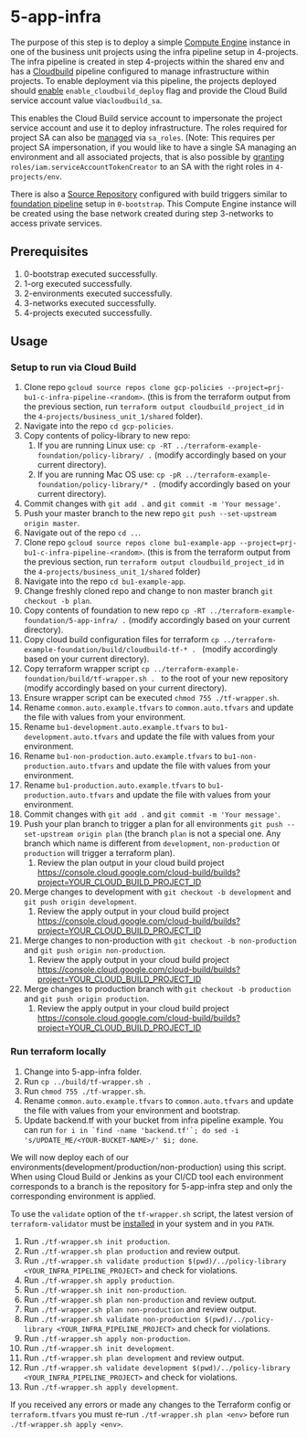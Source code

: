 # 5-app-infra

The purpose of this step is to deploy a simple [Compute Engine](https://cloud.google.com/compute/) instance in one of the business unit projects using the infra pipeline setup in 4-projects.
The infra pipeline is created in step 4-projects within the shared env and has a [Cloudbuild](https://cloud.google.com/build/docs) pipeline configured to manage infrastructure within projects. To enable deployment via this pipeline, the projects deployed should [enable](https://github.com/terraform-google-modules/terraform-example-foundation/blob/master/4-projects/business_unit_1/development/example_base_shared_vpc_project.tf#L31-L32) `enable_cloudbuild_deploy` flag and provide the Cloud Build service account value via`cloudbuild_sa`.

This enables the Cloud Build service account to impersonate the project service account and use it to deploy infrastructure. The roles required for project SA can also be [managed](https://github.com/terraform-google-modules/terraform-example-foundation/blob/master/4-projects/business_unit_1/development/example_base_shared_vpc_project.tf#L30) via `sa_roles`. (Note: This requires per project SA impersonation, if you would like to have a single SA managing an environment and all associated projects, that is also possible by [granting](https://github.com/terraform-google-modules/terraform-example-foundation/blob/master/4-projects/modules/single_project/main.tf#L62-L68) `roles/iam.serviceAccountTokenCreator` to an SA with the right roles in `4-projects/env`.

There is also a [Source Repository](https://cloud.google.com/source-repositories) configured with build triggers similar to [foundation pipeline](https://github.com/terraform-google-modules/terraform-example-foundation#0-bootstrap) setup in `0-bootstrap`.
This Compute Engine instance will be created using the base network created during step 3-networks to access private services.

## Prerequisites

1. 0-bootstrap executed successfully.
1. 1-org executed successfully.
1. 2-environments executed successfully.
1. 3-networks executed successfully.
1. 4-projects executed successfully.

## Usage

### Setup to run via Cloud Build

1. Clone repo `gcloud source repos clone gcp-policies --project=prj-bu1-c-infra-pipeline-<random>`. (this is from the terraform output from the previous section, run `terraform output cloudbuild_project_id` in the `4-projects/business_unit_1/shared` folder).
1. Navigate into the repo `cd gcp-policies`.
1. Copy contents of policy-library to new repo:
   1. If you are running Linux use: `cp -RT ../terraform-example-foundation/policy-library/ .` (modify accordingly based on your current directory).
   1. If you are running Mac OS use: `cp -pR ../terraform-example-foundation/policy-library/* .` (modify accordingly based on your current directory).
1. Commit changes with `git add .` and `git commit -m 'Your message'`.
1. Push your master branch to the new repo `git push --set-upstream origin master`.
1. Navigate out of the repo `cd ..`.
1. Clone repo `gcloud source repos clone bu1-example-app --project=prj-bu1-c-infra-pipeline-<random>`. (this is from the terraform output from the previous section, run `terraform output cloudbuild_project_id` in the `4-projects/business_unit_1/shared` folder)
1. Navigate into the repo `cd bu1-example-app`.
1. Change freshly cloned repo and change to non master branch `git checkout -b plan`.
1. Copy contents of foundation to new repo `cp -RT ../terraform-example-foundation/5-app-infra/ .` (modify accordingly based on your current directory).
1. Copy cloud build configuration files for terraform `cp ../terraform-example-foundation/build/cloudbuild-tf-* . ` (modify accordingly based on your current directory).
1. Copy terraform wrapper script `cp ../terraform-example-foundation/build/tf-wrapper.sh . ` to the root of your new repository (modify accordingly based on your current directory).
1. Ensure wrapper script can be executed `chmod 755 ./tf-wrapper.sh`.
1. Rename `common.auto.example.tfvars` to `common.auto.tfvars` and update the file with values from your environment.
1. Rename `bu1-development.auto.example.tfvars` to `bu1-development.auto.tfvars` and update the file with values from your environment.
1. Rename `bu1-non-production.auto.example.tfvars` to `bu1-non-production.auto.tfvars` and update the file with values from your environment.
1. Rename `bu1-production.auto.example.tfvars` to `bu1-production.auto.tfvars` and update the file with values from your environment.
1. Commit changes with `git add .` and `git commit -m 'Your message'`.
1. Push your plan branch to trigger a plan for all environments `git push --set-upstream origin plan` (the branch `plan` is not a special one. Any branch which name is different from `development`, `non-production` or `production` will trigger a terraform plan).
    1. Review the plan output in your cloud build project https://console.cloud.google.com/cloud-build/builds?project=YOUR_CLOUD_BUILD_PROJECT_ID
1. Merge changes to development with `git checkout -b development` and `git push origin development`.
    1. Review the apply output in your cloud build project https://console.cloud.google.com/cloud-build/builds?project=YOUR_CLOUD_BUILD_PROJECT_ID
1. Merge changes to non-production with `git checkout -b non-production` and `git push origin non-production`.
    1. Review the apply output in your cloud build project https://console.cloud.google.com/cloud-build/builds?project=YOUR_CLOUD_BUILD_PROJECT_ID
1. Merge changes to production branch with `git checkout -b production` and `git push origin production`.
    1. Review the apply output in your cloud build project https://console.cloud.google.com/cloud-build/builds?project=YOUR_CLOUD_BUILD_PROJECT_ID

### Run terraform locally

1. Change into 5-app-infra folder.
1. Run `cp ../build/tf-wrapper.sh .`
1. Run `chmod 755 ./tf-wrapper.sh`.
1. Rename `common.auto.example.tfvars` to `common.auto.tfvars` and update the file with values from your environment and bootstrap.
1. Update backend.tf with your bucket from infra pipeline example. You can run
```for i in `find -name 'backend.tf'`; do sed -i 's/UPDATE_ME/<YOUR-BUCKET-NAME>/' $i; done```.

We will now deploy each of our environments(development/production/non-production) using this script.
When using Cloud Build or Jenkins as your CI/CD tool each environment corresponds to a branch is the repository for 5-app-infra step and only the corresponding environment is applied.

To use the `validate` option of the `tf-wrapper.sh` script, the latest version of `terraform-validator` must be [installed](https://github.com/forseti-security/policy-library/blob/master/docs/user_guide.md#how-to-use-terraform-validator) in your system and in you `PATH`.

1. Run `./tf-wrapper.sh init production`.
1. Run `./tf-wrapper.sh plan production` and review output.
1. Run `./tf-wrapper.sh validate production $(pwd)/../policy-library <YOUR_INFRA_PIPELINE_PROJECT>` and check for violations.
1. Run `./tf-wrapper.sh apply production`.
1. Run `./tf-wrapper.sh init non-production`.
1. Run `./tf-wrapper.sh plan non-production` and review output.
1. Run `./tf-wrapper.sh plan non-production` and review output.
1. Run `./tf-wrapper.sh validate non-production $(pwd)/../policy-library <YOUR_INFRA_PIPELINE_PROJECT>` and check for violations.
1. Run `./tf-wrapper.sh apply non-production`.
1. Run `./tf-wrapper.sh init development`.
1. Run `./tf-wrapper.sh plan development` and review output.
1. Run `./tf-wrapper.sh validate development $(pwd)/../policy-library <YOUR_INFRA_PIPELINE_PROJECT>` and check for violations.
1. Run `./tf-wrapper.sh apply development`.

If you received any errors or made any changes to the Terraform config or `terraform.tfvars` you must re-run `./tf-wrapper.sh plan <env>` before run `./tf-wrapper.sh apply <env>`.
